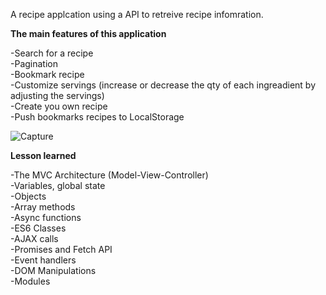 
A recipe applcation using a API to retreive recipe infomration.

<b>The main features of this application </b> <br/>

-Search for a recipe <br/>
-Pagination <br/>
-Bookmark recipe <br/>
-Customize servings (increase or decrease the qty of each ingreadient by adjusting the servings) <br/>
-Create you own recipe <br/>
-Push bookmarks recipes to LocalStorage <br/>


![Capture](https://user-images.githubusercontent.com/81362041/178458595-677eca3b-2778-4def-84fb-298bde67a15c.PNG)


<b>Lesson learned </b> <br/>

-The MVC Architecture (Model-View-Controller) <br/>
-Variables, global state <br/>
-Objects <br/>
-Array methods <br/>
-Async functions <br/>
-ES6 Classes <br/>
-AJAX calls <br/>
-Promises and Fetch API <br/>
-Event handlers <br/>
-DOM Manipulations <br/>
-Modules <br/>
